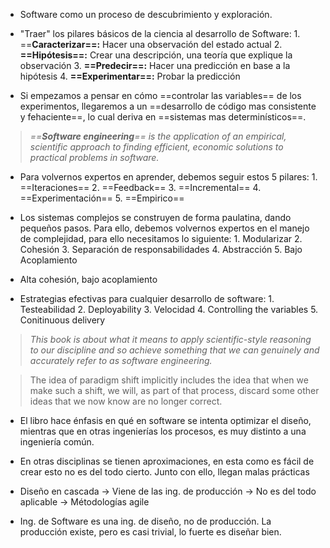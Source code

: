 
- Software como un proceso de descubrimiento y exploración.
- "Traer" los pilares básicos de la ciencia al desarrollo de Software:
		1. ==**Caracterizar==:** Hacer una observación del estado actual
		2. **==Hipótesis==:** Crear una descripción, una teoría que explique la observación 
		3. **==Predecir==:** Hacer una predicción en base a la hipótesis
		4. **==Experimentar==:** Probar la predicción 

- Si empezamos a pensar en cómo ==controlar las variables== de los experimentos, llegaremos a un ==desarrollo de código mas consistente y fehaciente==, lo cual deriva en ==sistemas mas determinísticos==. 

>  *==**Software engineering**== is the application of an empirical, scientific approach to finding efficient, economic solutions to practical problems in software.*

- Para volvernos expertos en aprender, debemos seguir estos 5 pilares:
		1. ==Iteraciones==
		2. ==Feedback==
		3. ==Incremental==
		4. ==Experimentación==
		5. ==Empirico== 

- Los sistemas complejos se construyen de forma paulatina, dando pequeños pasos. Para ello, debemos volvernos expertos en el manejo de complejidad, para ello necesitamos lo siguiente:
		1. Modularizar
		2. Cohesión
		3. Separación de responsabilidades
		4. Abstracción
		5. Bajo Acoplamiento

- Alta cohesión, bajo acoplamiento
- Estrategias efectivas para cualquier desarrollo de software:
		1. Testeabilidad
		2. Deployability
		3. Velocidad
		4. Controlling the variables
		5. Conitinuous delivery

> *This book is about what it means to apply scientific-style reasoning to our discipline and so achieve something that we can genuinely and accurately refer to as software engineering.*

> The idea of paradigm shift implicitly includes the idea that when we make such a shift, we will, as part of that process, discard some other ideas that we now know are no longer correct.


- El libro hace énfasis en qué en software se intenta optimizar el diseño, mientras que en otras ingenierías los procesos, es muy distinto a una ingeniería común.

- En otras disciplinas se tienen aproximaciones, en esta como es fácil de crear esto no es del todo cierto. Junto con ello, llegan malas prácticas

- Diseño en cascada -> Viene de las ing. de producción -> No es del todo aplicable -> Métodologías agile

- Ing. de Software es una ing. de diseño, no de producción. La producción existe, pero es casi trivial, lo fuerte es diseñar bien.
